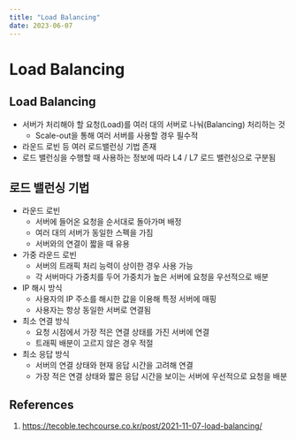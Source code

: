 ```yaml
---
title: "Load Balancing"
date: 2023-06-07
---
```


# Load Balancing

## Load Balancing

- 서버가 처리해야 할 요청(Load)를 여러 대의 서버로 나눠(Balancing) 처리하는 것
  - Scale-out을 통해 여러 서버를 사용할 경우 필수적
- 라운드 로빈 등 여러 로드밸런싱 기법 존재
- 로드 밸런싱을 수행할 때 사용하는 정보에 따라 L4 / L7 로드 밸런싱으로 구분됨

## 로드 밸런싱 기법

- 라운드 로빈
  - 서버에 들어온 요청을 순서대로 돌아가며 배정
  - 여러 대의 서버가 동일한 스펙을 가짐
  - 서버와의 연결이 짧을 때 유용
- 가중 라운드 로빈
  - 서버의 트래픽 처리 능력이 상이한 경우 사용 가능
  - 각 서버마다 가중치를 두어 가중치가 높은 서버에 요청을 우선적으로 배분
- IP 해시 방식
  - 사용자의 IP 주소를 해시한 값을 이용해 특정 서버에 매핑
  - 사용자는 항상 동일한 서버로 연결됨
- 최소 연결 방식
  - 요청 시점에서 가장 적은 연결 상태를 가진 서버에 연결
  - 트래픽 배분이 고르지 않은 경우 적절
- 최소 응답 방식
  - 서버의 연결 상태와 현재 응답 시간을 고려해 연결
  - 가장 적은 연결 상태와 짧은 응답 시간을 보이는 서버에 우선적으로 요청을 배분

## References

1. https://tecoble.techcourse.co.kr/post/2021-11-07-load-balancing/
